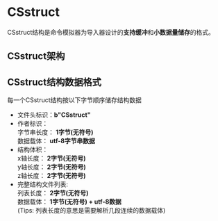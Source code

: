# CSstruct
CSstruct结构是命令模拟器为导入器设计的**支持缓冲**和**小数据量储存**的格式。
## CSstruct架构

## CSstruct结构数据格式 
每一个CSstruct结构按以下字节顺序储存结构数据  
* 文件头标识：**b"CSstruct"**
* 作者标识：  
  字节串长度： **1字节(无符号)**  
  数据载体： **utf-8字节串数据**  
* 结构体积：  
  x轴长度： **2字节(无符号)**  
  y轴长度： **2字节(无符号)**  
  z轴长度： **2字节(无符号)**
* 完整结构文件列表:  
  列表长度： **2字节(无符号)**  
  数据载体： **1字节(无符号) + utf-8数据**  
  (Tips: 列表长度的意思是需要解析几段连续的数据载体)
